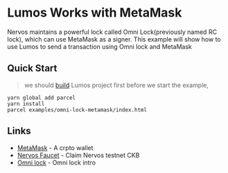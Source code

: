 # Lumos Works with MetaMask

Nervos maintains a powerful lock called Omni Lock(previously named RC lock), which can use MetaMask as a signer.
This example will show how to use Lumos to send a transaction using Omni lock and MetaMask

## Quick Start

> we should [build](..) Lumos project first before we start the example,

```
yarn global add parcel
yarn install
parcel examples/omni-lock-metamask/index.html
```

## Links

- [MetaMask](https://metamask.io/) - A crpto wallet
- [Nervos Faucet](https://faucet.nervos.org/) - Claim Nervos testnet CKB
- [Omni lock](https://github.com/XuJiandong/docs-bank/blob/master/omni_lock.md) - Omni lock intro
